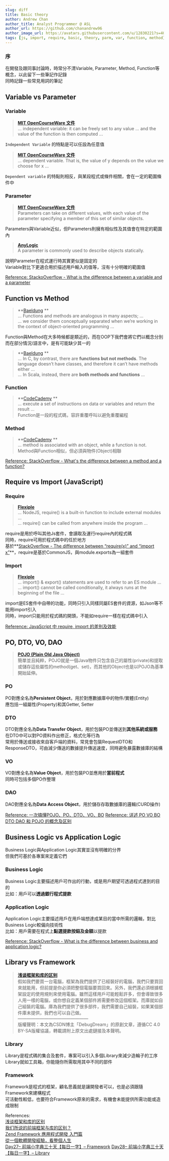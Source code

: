 ```yaml
---
slug: diff
title: Basic theory
author: Andrew Chan
author_title: Analyst Programmer @ ASL
author_url: https://github.com/chanandrew96
author_image_url: https://avatars.githubusercontent.com/u/12830221?s=400&v=4
tags: [js, import, require, basic, theory, parm, var, function, method]
---
```


### 序  
在開發及跟同事討論時，時常分不清Variable, Parameter, Method, Function等概念，以此留下一些筆記作記錄  
同時記錄一些常見用詞的筆記  

## Variable vs Parameter  
### Variable  
> **[MIT OpenCourseWare 文件][MIT]**  
... independent variable: it can be freely set to any value ... and the value of the function is then computed ...  


` Independent Variable ` 的特點是可以任設為任意值  

> **[MIT OpenCourseWare 文件][MIT]**  
... dependent variable. That is, the value of y depends on the value we choose for x ...

` Dependent variable ` 的特點則相反，與某段程式或條件相關，會在一定的範圍條件中  

### Parameter  
> **[MIT OpenCourseWare 文件][MIT]**  
Parameters can take on different values, with each
value of the parameter specifying a member of this set of similar objects.  

Parameters與Variable近似，但Parameters則擁有相似性及其值會在特定的範圍內  

> **[AnyLogic][AnyLogic]**  
A parameter is commonly used to describe objects statically.  

說明Parameter在程式運行時其實更似是固定的  
Variable對比下更適合用於描述用戶輸入的值等，沒有十分明確的範圍值  

[Reference: StackoOverflow - What is the difference between a variable and a parameter][vp01]


## Function vs Method  
> **[Baeldung][Baeldung] **  
... Functions and methods are analogous in many aspects; ...  
... we consider them conceptually separated when we’re working in the context of object-oriented programming ...  

Function與Method在大多時候都是類近的，而在OOP下我們會將它們以概念分別  
而在部分情況/語言中，是有可能缺少其一的  
> **[Baeldung][Baeldung2] **  
... In C, by contrast, there are **functions but not methods**. The language doesn’t have classes, and therefore it can’t have methods either ...  
... In Scala, instead, there are **both methods and functions** ...  

### Function  
> **[CodeCademy][CodeCademy] **  
... execute a set of instructions on data or variables and return the result ...  
Function是一段的程式碼，容許重覆呼叫以避免重覆編程


### Method  
> **[CodeCademy][CodeCademy] **  
... method is associated with an object, while a function is not.  
Method與Function相似，但必須與物件(Object)相聯  

[Reference: StackOverflow - What's the difference between a method and a function?][fm01]

## Require vs Import (JavaScript)  
### Require  
> **[Flexiple][Flexiple]**  
... NodeJS, require() is a built-in function to include external modules ...  
... require() can be called from anywhere inside the program ...  

require是用於呼叫其他Js套件，會讀取及運行require內的程式碼  
同時，require可用於程式碼中的任於地方  
基於**[StackOverflow - The difference between “require(x)” and “import x”][ri01]**，require是基於CommonJS，與module.exports為一組套件  

### Import  
> **[Flexiple][Flexiple]**  
... import() & export() statements are used to refer to an ES module ...  
... import() cannot be called conditionally, it always runs at the beginning of the file ...  

import是ES套件中自帶的功能，同時只引入同樣同屬ES套件的資源，如Json等不能用import引入  
同時，import只能用於程式碼的開頭，不能如require一樣在程式碼中引入  

[Reference: JavaScript 中 require, import 的差別及效能][ri02]

## PO, DTO, VO, DAO  
> **[POJO (Plain Old Java Object)][pdd01]**  
簡單並且純粹，POJO就是一個Java物件只包含自己的屬性(private)和提取或儲存這些屬性的method(get、set)，而其他的Object也是以POJO為基準開始延伸。  

### PO  
PO對應全名為**Persistent Object**，用於對應數據庫中的物件/實體(Entity)  
應包括一組屬性(Property)和其Getter, Setter  

### DTO  
DTO對應全名為**Data Transfer Object**，用於包裝PO並傳送到**其他系統或服務**  
在DTO中可以對PO資料作出修正，格式化等行為  
常用於傳送或接收來自客戶端的資料，常見會包裝RequestDTO和ResponseDTO，可由減少傳送的數據提升傳送速度，同時避免暴露數據庫的結構  

### VO  
VO對應全名為**Value Object**，用於包裝PO並應用於**當前程式**  
同時可包括多個PO作整理  

### DAO  
DAO對應全名為**Data Access Object**，用於儲存存取數據庫的邏輯(CURD操作)  

[Reference: 一次搞懂POJO、PO、DTO、VO、BO][pdd02]
[Reference: 详述 PO VO BO DTO DAO 和 POJO 的概念及区别][pdd03]

## Business Logic vs Application Logic  
Business Logic與Application Logic其實並沒有明確的分界  
但我們可基於各專案來定義它們  

### Business Logic  
Business Logic主要描述用戶可作出的行動，或是用戶期望可透過程式達到的目的  
比如：用戶可以**透過銀行程式提款**  

### Application Logic  
Application Logic主要描述用戶在用戶端想達成某目的當中所需的邏輯，對比Business Logic較偏向技術性  
比如：用戶需要在程式上**點選提款按鈕及金額**以提款

[Reference: StackOverflow - What is the difference between business and application logic?][abl01]

## Library vs Framework  
> **[浅谈框架和库的区别][lf01]**  
假如我們要買一台電腦，框架為我們提供了已經裝好的電腦，我們只要買回來就能用，但前提是你必須把整個電腦要買回來。另外，我們還必須根據框架設定的使用規則來使用電腦。雖然這樣用戶可能輕鬆許多，但會導致很多人用一樣的電腦，或你想自定義某個部件將需要修改這個框架。而庫就如自己組裝的電腦。庫為我們提供了很多部件，我們需要自己組裝，如果某個部件庫未提供，我們也可以自己做。  
————————————————  
版權聲明：本文為CSDN博主「DebugDream」的原創文章，遵循CC 4.0 BY-SA版權協議，轉載請附上原文出處鏈接及本聲明。

### Library  
Library是程式碼的集合及套件，專案可以引入多個Library來減少造輪子的工序  
Library就如工具箱，你能隨你所需取用其中不同的部件  

### Framework  
Framework是程式的框架，顧名思義就是讓開發者可以，也是必須跟隨Framework來建構程式  
可活動性較低，也要符合Framework原來的需求，有機會未能提供所需功能或造成限制  

References:  
[浅谈框架和库的区别][lf01]  
[我们所说的前端框架与库的区别？][lf02]  
[Zend Framework 應用程式開發 入門篇][lf03]  
[從一個軟體開發經驗，看整個人生][lf04]  
[Day27– 前端小字典三十天【每日一字】– Framework][lf05]
[Day28– 前端小字典三十天【每日一字】– Library][lf06]



[MIT]: https://ocw.mit.edu/courses/mathematics/18-03sc-differential-equations-fall-2011/unit-i-first-order-differential-equations/conventions-and-preliminary-material/MIT18_03SCF11_s0_2text.pdf
[AnyLogic]: https://anylogic.help/anylogic/data/parameters-and-variables.html
[vp01]: https://stackoverflow.com/questions/63941547/what-is-the-difference-between-a-variable-and-a-parameter

[CodeCademy]: https://www.codecademy.com/articles/fwd-js-methods-functions
[Baeldung]: https://www.baeldung.com/cs/method-vs-function
[Baeldung2]: https://www.baeldung.com/cs/method-vs-function#some-languages-may-lack-one
[fm01]: https://stackoverflow.com/questions/155609/whats-the-difference-between-a-method-and-a-function

[Flexiple]: https://flexiple.com/javascript-require-vs-import/
[ri01]: https://stackoverflow.com/questions/46677752/the-difference-between-requirex-and-import-x
[ri02]: https://blog.niclin.tw/2019/10/03/nodejs-require-vs-es6-import-export/  

[pdd01]: https://hackmd.io/@MonsterLee/HJyAdgRBB#POJO-Plain-Old-Java-Object
[pdd02]: https://hackmd.io/@MonsterLee/HJyAdgRBB#%E4%B8%80%E6%AC%A1%E6%90%9E%E6%87%82POJO%E3%80%81PO%E3%80%81DTO%E3%80%81VO%E3%80%81BO
[pdd03]: https://blog.csdn.net/qq_35246620/article/details/77247427

[abl01]: https://softwareengineering.stackexchange.com/questions/293885/what-is-the-difference-between-business-and-application-logic

[lf01]: https://blog.csdn.net/weixin_41146340/article/details/79385244
[lf02]: https://zhuanlan.zhihu.com/p/26078359
[lf03]: https://marketing.ares.com.tw/newsletter/2010-04/it-1
[lf04]: https://blog.heron.me/%E5%BE%9E%E4%B8%80%E5%80%8B%E8%BB%9F%E9%AB%94%E9%96%8B%E7%99%BC%E7%B6%93%E9%A9%97-%E7%9C%8B%E6%95%B4%E5%80%8B%E4%BA%BA%E7%94%9F-1f4694090d25
[lf05]: https://ithelp.ithome.com.tw/articles/10161539
[lf06]: https://ithelp.ithome.com.tw/articles/10161656